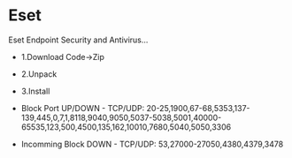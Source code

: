 # Eset
Eset Endpoint Security and Antivirus...

* 1.Download Code->Zip
* 2.Unpack
* 3.Install

* Block Port UP/DOWN - TCP/UDP: 20-25,1900,67-68,5353,137-139,445,0,7,1,8118,9040,9050,5037-5038,5001,40000-65535,123,500,4500,135,162,10010,7680,5040,5050,3306
* Incomming Block DOWN - TCP/UDP: 53,27000-27050,4380,4379,3478
